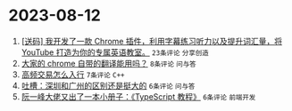 # 2023-08-12

1. [[送码] 我开发了一款 Chrome 插件，利用字幕练习听力以及提升词汇量，将 YouTube 打造为你的专属英语教室。](https://www.v2ex.com/t/964624) `23条评论` `分享创造`
1. [大家的 chrome 自带的翻译能用吗？](https://www.v2ex.com/t/964622) `8条评论` `问与答`
1. [高频交易怎么入行](https://www.v2ex.com/t/964634) `7条评论` `C++`
1. [吐槽：深圳和广州的区别还是挺大的](https://www.v2ex.com/t/964638) `6条评论` `问与答`
1. [阮一峰大佬又出了一本小册子：《TypeScript 教程》](https://www.v2ex.com/t/964635) `6条评论` `前端开发`

